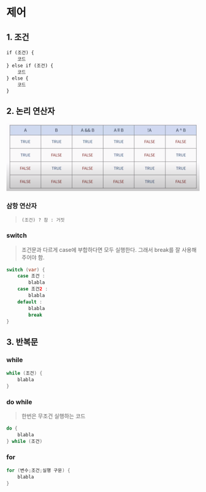 # 제어

## 1. 조건

```
if (조건) {
	코드
} else if (조건) {
	코드
} else {
	코드
}
```



## 2. 논리 연산자

![image-20201217151644665](part3.assets/image-20201217151644665.png)



 ### 삼항 연산자

> `(조건) ? 참 : 거짓`



### switch

> 조건문과 다르게 case에 부합하다면 모두 실행한다. 그래서 break를 잘 사용해 주어야 함.

```java
switch (var) {
    case 조건 :
      	blabla
    case 조건2 :
        blabla
    default :
        blabla
    	break
}
```



## 3. 반복문

### while

```java
while (조건) {
    blabla
}
```



### do while

> 한번은 무조건 실행하는 코드

```java
do {
	blabla
} while (조건)
```



### for

```java
for (변수;조건;실행 구문) {
    blabla
}
```


